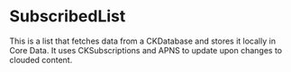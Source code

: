 # SubscribedList
This is a list that fetches data from a CKDatabase and stores it locally in Core Data. It uses CKSubscriptions and APNS to update upon changes to clouded content. 
